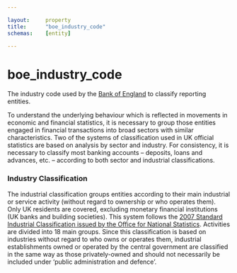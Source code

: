 ```yaml
---

layout:     property
title:      "boe_industry_code"
schemas:    [entity]

---
```


# boe_industry_code
The industry code used by the [Bank of England][boe] to classify reporting entities.

To understand the underlying behaviour which is reflected in movements in economic and financial statistics, it is necessary to group those entities engaged in financial transactions into broad sectors with similar characteristics. Two of the systems of classification used in UK official statistics are based on analysis by sector and industry. For consistency, it is necessary to classify most banking accounts – deposits, loans and advances, etc. – according to both sector and industrial classifications.

[boe]:http://www.bankofengland.co.uk/statistics/Documents/reporters/defs/cag201310.pdf

### Industry Classification

The industrial classification groups entities according to their main industrial or service activity (without regard to ownership or who operates them). Only UK residents are covered, excluding monetary financial institutions (UK banks and building societies). This system follows the [2007 Standard Industrial Classification issued by the Office for National Statistics][ons]. Activities are divided into 18 main groups. Since this classification is based on industries without regard to who owns or operates them, industrial establishments owned or operated by the central government are classified in the same way as those privately-owned and should not necessarily be included under ‘public administration and defence’.

[ons]: http://www.ons.gov.uk/methodology/classificationsandstandards/ukstandardindustrialclassificationofeconomicactivities/uksic2007
